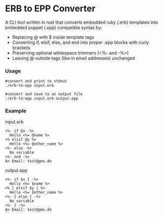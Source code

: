 # ERB to EPP Converter

A CLI tool written in rust that converts embedded ruby (.erb) templates into embedded puppet (.epp) compatible syntax by:
 - Replacing @ with $ inside template tags
 - Converting if, elsif, else, and end into proper .epp blocks with curly brackets
 - Preserving optional whitespace trimmers (<%- and -%>)
 - Leaving @ outside tags (like in email addresses) unchanged

### Usage

```
#convert and print to stdout
./erb-to-epp input.erb
```
```
#convert and save to an output file
:/erb-to-epp input.erb output.epp
```

### Example

input.erb
```
<%- if @x -%>
  Hello <%= @name %>
<% elsif @y %>
  Hello <%= @other_name %>
<%- else -%>
  No variable
<%- end -%>
An Email: test@gmx.de
```
output.epp
```
<%- if $x { -%>
  Hello <%= $name %>
<% } elsif $y { %>
  Hello <%= $other_name %>
<%- } else { -%>
  No variable
<%- } -%>
An Email: test@gmx.de
``

